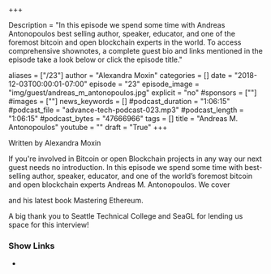 +++

Description = "In this episode we spend some time with Andreas Antonopoulos best selling author, speaker, educator, and one of the foremost bitcoin and open blockchain experts in the world. To access comprehensive shownotes, a complete guest bio and links mentioned in the episode take a look below or click the episode title."

aliases = ["/23"]
author = "Alexandra Moxin"
categories = []
date = "2018-12-03T00:00:01-07:00"
episode = "23"
episode_image = "img/guest/andreas_m_antonopoulos.jpg"
explicit = "no"
#sponsors = [""]
#images = [""]
news_keywords = []
#podcast_duration = "1:06:15"
#podcast_file = "advance-tech-podcast-023.mp3"
#podcast_length = "1:06:15"
#podcast_bytes = "47666966"
tags = []
title = "Andreas M. Antonopoulos"
youtube = ""
draft = "True"
+++

Written by Alexandra Moxin

If you're involved in Bitcoin or open Blockchain projects in any way our next guest needs no introduction. In this episode we spend some time with best-selling author, speaker, educator, and one of the world’s foremost bitcoin and open blockchain experts Andreas M. Antonopoulos. We cover

and his latest book Mastering Ethereum.

A big thank you to Seattle Technical College and SeaGL for lending us space for this interview!



### Show Links

*












